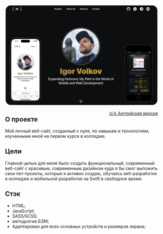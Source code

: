 <p align="center">
<img width="800" src="https://raw.githubusercontent.com/artexhibit/igorcodes.ru/master/assets/docs/Demo.png">
</p>

<span style="float:right;">[🇬🇧 Английская версия](../README.md)</span>

## О проекте

Мой личный веб-сайт, созданный с нуля, по навыкам и технологиям, изученными мной на первом курсе в колледже.

## Цели

Главной целью для меня было создать функциональный, современный веб-сайт с красивым, современным дизайном куда я бы смог выложить свои пет-проекты, которые я активно создаю, обучаясь веб-разработке в колледже и мобильной разработке на Swift в свободное время.

## Стэк

-   HTML;
-   JavaScript;
-   SASS/SCSS;
-   методолгия БЭМ;
-   Адаптирован для всех основных устройств и размеров экрана;
